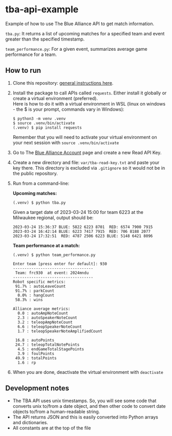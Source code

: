 # tba-api-example
Example of how to use The Blue Alliance API to get match information.

`tba.py`: It returns a list of upcoming matches for a specified team and event greater than the specified timestamp.

`team_performance.py`: For a given event, summarizes average game performance for a team.

## How to run
1. Clone this repository: [general instructions here](https://docs.github.com/en/repositories/creating-and-managing-repositories/cloning-a-repository).
2. Install the package to call APIs called `requests`.  Either install it globally or create a virtual environment (preferred).  
    Here is how to do it with a virtual environment in WSL (linux on windows - the $ is your prompt, commands vary in Windows):
    ```
    $ python3 -m venv .venv
    $ source .venv/bin/activate
    (.venv) $ pip install requests
    ```
    Remember that you will need to activate your virtual environment on your next session with `source .venv/bin/activate`
3. Go to The [Blue Alliance Account](https://www.thebluealliance.com/account) page and create a new Read API Key.
4. Create a new directory and file: `var/tba-read-key.txt` and paste your key there.  This directory is excluded via `.gitignore` so it would not be in the public repository.
5. Run from a command-line:

    **Upcoming matches:**

    `(.venv) $ python tba.py`

    Given a target date of 2023-03-24 15:00 for team 6223 at the Milwaukee regional, output should be:
    ```
    2023-03-24 15:36:37 BLUE: 5822 6223 8701  RED: 6574 7900 7915
    2023-03-24 16:42:14 BLUE: 6223 7417 7915  RED: 706 8188 2077
    2023-03-24 17:32:51  RED: 4787 2506 6223 BLUE: 5148 6421 8096
    ```

    **Team performance at a match:**

    `(.venv) $ python team_performance.py`
    ```
    Enter team [press enter for default]: 930
    -----------------------------------
     Team: frc930  at event: 2024mndu
    -----------------------------------
    Robot specific metrics:
     91.7% : autoLeaveCount
     91.7% : parkCount
      0.0% : hangCount
     58.3% : wins

    Alliance average metrics:
      0.0 : autoAmpNoteCount
      2.3 : autoSpeakerNoteCount
      3.2 : teleopAmpNoteCount
      6.6 : teleopSpeakerNoteCount
      1.7 : teleopSpeakerNoteAmplifiedCount

     16.8 : autoPoints
     24.7 : teleopTotalNotePoints
      4.5 : endGameTotalStagePoints
      3.9 : foulPoints
     49.9 : totalPoints
      1.6 : rp
    ```

6. When you are done, deactivate the virtual environment with `deactivate`

## Development notes
* The TBA API uses unix timestamps.  So, you will see some code that converts unix to/from a date object, and then other code to convert date objects to/from a human-readable string.
* The API returns JSON and this is easily converted into Python arrays and dictionaries.
* All constants are at the top of the file